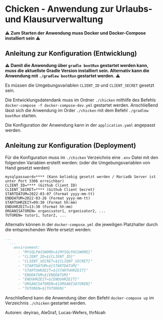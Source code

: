 # Chicken - Anwendung zur Urlaubs- und Klausurverwaltung

:warning: **Zum Starten der Anwendung muss Docker und Docker-Compose installiert sein** :warning:

## Anleitung zur Konfiguration (Entwicklung)

:warning: **Damit die Anwendung über `gradle bootRun` gestartet werden kann, muss die aktuellste Gradle Version installiert sein. Alternativ kann die Anwendung mit `./gradlew bootRun` gestartet werden.** :warning:

Es müssen die Umgebungsvariablen `CLIENT_ID` und `CLIENT_SECRET` gesetzt sein. 

Die Entwicklungsdatendank muss im Ordner `./chicken` mithilfe des Befehls `docker-compose -f docker-compose-dev.yml` gestartet werden. 
Anschließend lässt sich die Anwendung im Order `./chicken` mit dem Befehl `./gradlew bootRun` starten.

Die Konfiguration der Anwendung kann in der `application.yaml` angepasst werden.

## Anleitung zur Konfiguration (Deployment)

Für die Konfiguration muss im `./chicken` Verzeichnis eine `.env` Datei mit den folgenden Variablen
erstellt werden: (oder die Umgebungsvariablen von Hand gesetzt werden)

```
mysqlpassword=**** (Kann beliebig gesetzt werden / Mariadb Server ist unter Port 3306 erreichbar)
CLIENT_ID=**** (Github Client ID)
CLIENT_SECRET=**** (Github Client Secret)
STARTDATUM=2022-03-07 (Format yyyy-mm-tt)
ENDDATUM=2022-03-26 (Format yyyy-mm-tt)
STARTUHRZEIT=09:30 (Format hh:mm)
ENDUHRZEIT=13:30 (Format hh:mm)
ORGANISATOREN= organisator1, organisator2, ...
TUTOREN= tutor1, tutor2, ...
```

Alternativ können in der `docker-compose.yml` die jeweiligen Platzhalter durch die entsprechenden
Werte ersetzt werden:

```yaml
...
  ...
    environment:
      - "MYSQLPASSWORD=${MYSQLPASSWORD}"
      - "CLIENT_ID=${CLIENT_ID}"
      - "CLIENT_SECRET=${CLIENT_SECRET}"
      - "STARTDATUM=${STARTDATUM}"
      - "STARTUHRZEIT=${STARTUHRZEIT}"
      - "ENDDATUM=${ENDDATUM}"
      - "ENDUHRZEIT=${ENDUHRZEIT}"
      - "ORGANISATOREN=${ORGANISATOREN}"
      - "TUTOREN=${TUTOREN}"
```

Anschließend kann die Anwendung über den Befehl `docker-compose up` im Verzeichnis `./chicken`
gestartet werden.

Autoren: deyirao, AleGra1, Lucas-Wefers, thrNoah